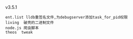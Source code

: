 
v3.5.1

```
ent.list lldb重签名文件,为debugserver添加task_for_pid权限
living  破壳的二进制文件
node.js 爬虫脚本
theos  tweak
```

